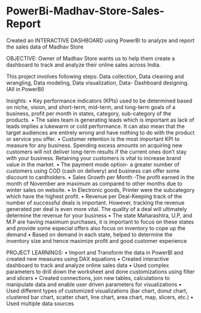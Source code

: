 # PowerBi-Madhav-Store-Sales-Report
Created an INTERACTIVE DASHBOARD using PowerBI to analyze and report the sales data of Madhav Store

OBJECTIVE:
Owner of Madhav Store wants us to help them create a dashboard to track and analyze their online sales across India.

This project involves following steps:
Data collection, Data cleaning and wrangling, Data modeling, Data visualization, Data- Dashboard designing.(All in PowerBI)

Insights:
•	Key performance indicators (KPIs) used to be determined based on niche, vision, and short-term, mid-term, and long-term goals of a business, profit per month in states, category, sub-category of the products.
•	The sales team is generating leads which is important as lack of leads implies a lukewarm or cold performance. It can also mean that the target audiences are entirely wrong and have nothing to do with the product or service you offer.
•	Customer retention is the most important KPI to measure for any business. Spending excess amounts on acquiring new customers will not deliver long-term results if the current ones don’t stay with your business. Retaining your customers is vital to increase brand value in the market.
•	The payment mode option- a greater number of customers using COD (cash on delivery) and business can offer some discount to cardholders.
•	Sales Growth per Month -The profit earned in the month of November are maximum as compared to other months due to winter sales on website.
•	In Electronic goods, Printer were the subcategory which have the highest profit.
•	Revenue per Deal-Keeping track of the number of successful deals is important. However, tracking the revenue generated per deal is even more vital. The quality of a deal will ultimately determine the revenue for your business
•	The state Maharashtra, U.P, and M.P are having maximum purchases, it is important to focus on these states and provide some especial offers also focus on inventory to cope up the demand 
•	Based on demand in each state, helped to determine the inventory size and hence maximize profit and good customer experience 

PROJECT LEARNINGS:
•	Import and Transform the data in PowerBI and created new measures using DAX equations
•	Created interactive dashboard to track and analyze online sales data
•	Used complex parameters to drill down the worksheet and done customizations using filter and slicers
•	Created connections, join new tables, calculations to manipulate data and enable user driven parameters for visualizations
•	Used different types of customized visualizations (bar chart, donut chart, clustered bar chart, scatter chart, line chart, area chart, map, slicers, etc.) 
•	Used multiple data sources
